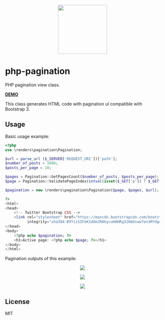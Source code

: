 <p align="center">
    <img width="160" height="160" src="http://assets.doninn.com/php-projects/php-pagination/images/php_pagination.png"/>
</p>

# php-pagination
PHP pagination view class.

<p>
<strong>
<a href="http://naprimerax.org/demo/php-projects/php-pagination/demo/" target="_blank">DEMO</a>
</strong>
</p>

This class generates HTML code with pagination ul compatible with Bootstrap 3.

## Usage
Basic usage example:
```php
<?php
use \renders\pagination\Pagination;

$url = parse_url ($_SERVER['REQUEST_URI'])['path'];
$number_of_posts = 1000;
$posts_per_page = 10;

$pages = Pagination::GetPagesCount($number_of_posts, $posts_per_page);
$page = Pagination::ValidatePageIndex(intval(isset($_GET['p']) ? $_GET['p'] : 1), $pages);

$pagination = new \renders\pagination\Pagination($page, $pages, $url);

?>
<html>
<head>
    <!-- Twitter Bootstrap CSS -->
    <link rel="stylesheet" href="https://maxcdn.bootstrapcdn.com/bootstrap/3.3.7/css/bootstrap.min.css"
          integrity="sha384-BVYiiSIFeK1dGmJRAkycuHAHRg32OmUcww7on3RYdg4Va+PmSTsz/K68vbdEjh4u" crossorigin="anonymous">
</head>
<body>
    <?php echo $pagination; ?>
    <h1>Active page: <?php echo $page; ?></h1>
</body>
</html>
```
Pagination outputs of this example:
<p align="center">
    <img src="http://assets.doninn.com/php-projects/php-pagination/images/screenshot1.png"/>
</p>
<p align="center">
    <img src="http://assets.doninn.com/php-projects/php-pagination/images/screenshot2.png"/>
</p>
<p align="center">
    <img src="http://assets.doninn.com/php-projects/php-pagination/images/screenshot3.png"/>
</p>

## License 
MIT
